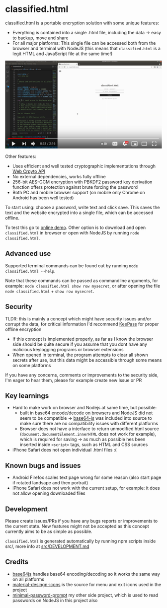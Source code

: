 # classified.html

classified.html is a portable encryption solution with some unique features:
- Everything is contained into a single .html file, including the data → easy to backup, move and share
- For all major platforms: This single file can be accessed both from the browser and terminal with NodeJS (this means that `classified.html` is a legit HTML and JavaScript file at the same time!)

[![video demo](video.png)](https://www.youtube.com/watch?v=SuxDJEMPdAc "video demo")

Other features:
- Uses efficient and well tested cryptographic implementations through [Web Crpyto API](https://developer.mozilla.org/en-US/docs/Web/API/Web_Crypto_API)
- No external dependencies, works fully offline
- 256-bit AES-GCM encryption with PBKDF2 password key derivation function offers protection against brute forcing the password
- Both PC and mobile browser support (on mobile only Chrome on Android has been well tested)

To start using: choose a password, write text and click save. This saves the text and the website encrypted into a single file, which can be accessed offline.

To test this go to [online demo](https://classifiedhtml.com). Other option is to download and open `classified.html` in browser or open with NodeJS by running `node classified.html`.

## Advanced use

Supported terminal commands can be found out by running `node classified.html --help`.

Note that these commands can be passed as commandline arguments, for example: `node classified.html show row mysecret`, or after opening the file `node classified.html` + `show row mysecret`.

## Security
TLDR: this is mainly a concept which might have security issues and/or corrupt the data, for critical information I'd recommend [KeePass](https://keepass.info/) for proper offline encryption
- If this concept is implemented properly, as far as I know the browser side should be quite secure if you assume that you dont have any malicious keylogging programs or browser extensions
- When opened in terminal, the program attempts to clear all shown secrets after use, but this data might be accessible through some means on some platforms

If you have any concerns, comments or improvements to the security side, I'm eager to hear them, please for example create new Issue or PR

## Key learnings

- Hard to make work on browser and Nodejs at same time, but possible:
    - built in base64 encode/decode on browsers and NodeJS did not seem to be compatible → [base64-js](https://github.com/beatgammit/base64-js/blob/master/index.js) was included into source to make sure there are no compatibility issues with different platforms
    - Browser does not have a interface to return unmodified html source (`document.documentElement.innerHTML` does not work for example), which is required for saving → as much as possible hes been inserted inside `<script>` tags, such as HTML and CSS sources 
- iPhone Safari does not open individual .html files :(

## Known bugs and issues

- Android Firefox scales text page wrong for some reason (also start page if rotated landsape and then portrait)
- iPhone Safari does not work with the current setup, for example: it does not allow opening downloaded files

## Development

Please create issues/PRs if you have any bugs reports or improvements to the current state. New features might not be accepted as this concept currently aims to be as simple as possible.

`classified.html` is generated automatically by running npm scripts inside src/, more info at [src/DEVELOPMENT.md](./src/DEVELOPMENT.md)

## Credits

- [base64js](https://github.com/beatgammit/base64-js) handles base64 encoding/decoding so it works the same way on all platforms
- [material-desingn-icons](https://github.com/google/material-design-icons) is the source for menu and exit icons used in the project
- [minimal-password-prompt](https://www.npmjs.com/package/minimal-password-prompt) my other side project, which is used to read passwords on NodeJS in this project also
